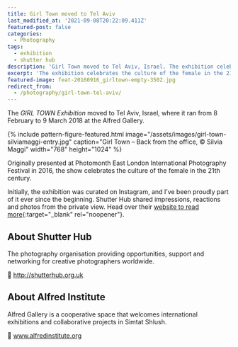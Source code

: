 ```yaml
---
title: Girl Town moved to Tel Aviv
last_modified_at: '2021-09-08T20:22:09.411Z'
featured-post: false
categories:
  - Photography
tags:
  - exhibition
  - shutter hub
description: 'Girl Town moved to Tel Aviv, Israel. The exhibition celebrates the culture of the female in the 21th century. By Shutter Hub, hosted at Albert Gallery.'
excerpt: 'The exhibition celebrates the culture of the female in the 21th century. By Shutter Hub, hosted at Albert Gallery.'
featured-image: feat-20160916_girltown-empty-3502.jpg
redirect_from:
  - /photography/girl-town-tel-aviv/
---
```

<p class="lead">The <em>GIRL TOWN Exhibition</em> moved to Tel Aviv, Israel, where it ran from 8 February to 9 March 2018 at the Alfred Gallery.</p>

{% include pattern-figure-featured.html image="/assets/images/girl-town-silviamaggi-entry.jpg" caption="Girl Town – Back from the office, &copy; Silvia Maggi" width="768" height="1024" %}

Originally presented at Photomonth East London International Photography Festival in 2016, the show celebrates the culture of the female in the 21th century.

Initially, the exhibition was curated on Instagram, and I’ve been proudly part of it ever since the beginning. Shutter Hub shared impressions, reactions and photos from the private view. Head over their [website to read more](https://shutterhub.org.uk/blog/girl-town-tel-aviv-shutter-hub-exhibition-launch-event-and-pictures){:target="_blank" rel="noopener"}.

## About Shutter Hub

The photography organisation providing opportunities, support and networking for creative photographers worldwide.  

<p class="detached">🔗 <a href="http://shutterhub.org.uk" target="_blank" rel="noopener">http://shutterhub.org.uk</a></p>

## About Alfred Institute

Alfred Gallery is a cooperative space that welcomes international exhibitions and collaborative projects in Simtat Shlush.

<p class="detached">🔗 <a href="http://www.alfredinstitute.org/eng/alfred-institute-welcome" target="_blank" rel="noopener">www.alfredinstitute.org</a></p>
